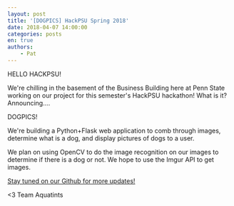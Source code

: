 ```yaml
---
layout: post
title: '[DOGPICS] HackPSU Spring 2018'
date: 2018-04-07 14:00:00
categories: posts
en: true
authors:
    - Pat
---
```



HELLO HACKPSU!

We're chilling in the basement of the Business Building here at Penn State working on our project for this semester's HackPSU hackathon! What is it? Announcing....

DOGPICS!

We're building a Python+Flask web application to comb through images, determine what is a dog, and display pictures of dogs to a user.  

We plan on using OpenCV to do the image recognition on our images to determine if there is a dog or not.  We hope to use the Imgur API to get images.  

[Stay tuned on our Github for more updates!]((https://github.com/aquatints/dogpics/blob/master/README.md))

<3 Team Aquatints
